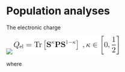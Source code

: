 # Population analyses

The electronic charge

<img src="https://github.com/globulion/qc-workshop/tree/master/figures/equations/el-charge.png" height="50">
<img src="figures/equations/el-charge.png" height="50">

where
